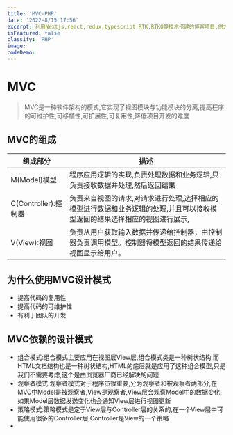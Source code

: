 ```yaml
---
title: 'MVC-PHP'
date: '2022-8/15 17:56'
excerpt: 利用Nextjs,react,redux,typescript,RTK,RTKQ等技术搭建的博客项目,供大家参考指正
isFeatured: false
classify: 'PHP'
image:
codeDemo:
---
```


# MVC

> MVC是一种软件架构的模式,它实现了视图模块与功能模块的分离,提高程序的可维护性,可移植性,可扩展性,可复用性,降低项目开发的难度

## MVC的组成

| 组成部分             | 描述                                                         |
| -------------------- | ------------------------------------------------------------ |
| M(Model)模型         | 程序应用逻辑的实现,负责处理数据和业务逻辑,只负责接收数据并处理,然后返回结果 |
| C(Controller):控制器 | 负责来自视图的请求,对请求进行处理,选择相应的模型进行数据和业务逻辑的处理,并且可以接收模型返回的结果选择相应的视图进行展示, |
| V(View):视图         | 负责从用户获取输入数据并传递给控制器，由控制器负责调用模型。控制器将模型返回的结果传递给视图显示给用户。 |

## 为什么使用MVC设计模式

- 提高代码的复用性
- 提高代码的可维护性
- 有利于团队的开发

## MVC依赖的设计模式

- 组合模式:组合模式主要应用在视图层View层,组合模式类是一种树状结构,而HTML文档结构也是一种树状结构,HTML的底层就是应用了这种组合模型,只是我们不需要考虑,这个是由浏览器厂商已经解决的问题
- 观察者模式:观察者模式对于程序员很重要,分为观察者和被观察者两部分,在MVC中Model是被观察者,View是观察者,View层会观察Model中的数据变化,如果Model层数据发送变化也会通知View层进行视图更新
- 策略模式:策略模式是定于View层与Controller层的关系的,在一个View层中可能使用很多的Controller层,Controller是View的一个策略
- 